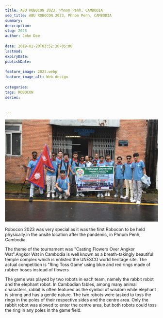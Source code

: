 ```yaml
---
title: ABU ROBOCON 2023, Phnom Penh, CAMBODIA
seo_title: ABU ROBOCON 2023, Phnom Penh, CAMBODIA
summary:
description:
slug: 2023
author: John Doe

date: 2019-02-20T03:52:30-05:00
lastmod: 
expiryDate: 
publishDate: 

feature_image: 2023.webp
feature_image_alt: Web design

categories:
tags: ROBOCON
series:


---
```


![Alt text](photo_6280687211775112622_y.webp)

Robocon 2023 was very special as it was the first Robocon to be held physically in the onsite location after the pandemic, in Phnom Penh, Cambodia. 

The theme of the tournament was "Casting Flowers Over Angkor Wat".Angkor Wat in Cambodia is well known as a breath-takingly beautiful temple complex which is enlisted the UNESCO world heritage site. The actual competition is "Ring Toss Game’ using blue and red rings made of rubber hoses instead of flowers

 The game was played by two robots in each team, namely the rabbit robot and the elephant robot. In Cambodian fables, among many animal characters, rabbit is often featured as the symbol of wisdom while elephant is strong and has a gentle nature. The two robots were tasked to toss the rings in the poles of their respective sides and the centre area. Only the rabbit robot was alowed to enter the centre area, but both robots could toss the ring in any poles in the game field. 